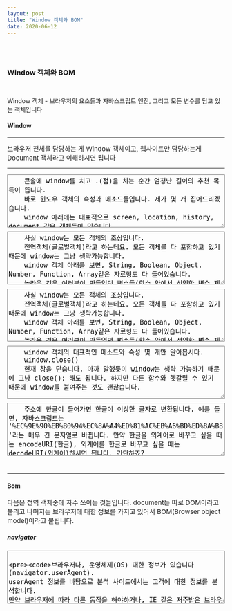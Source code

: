 ```yaml
---
layout: post
title: "Window 객체와 BOM"
date: 2020-06-12
---
```


<style>
  p {
    margin: 10px 0;
  }
  li {
    list-style-type : none;
  }
  textarea {
    background : none;
    width:100%;
    height: 122px;
    font-size:15px;
  }
  h5 { 
    width: 100% !important;
  }
</style>

<br>
<br>
<h3 style='width: 100%;'>Window 객체와 BOM</h3>
<br>
<p>
  <span> Window 객체 - 브라우저의 요소들과 자바스크립트 엔진, 그리고 모든 변수를 담고 있는 객체입니다</span>
</p>

<h4 style='width: 100%;'>Window</h4>
<hr/>
<p>
  <span style="font-size:15px;">브라우저 전체를 담당하는 게 Window 객체이고, 웹사이트만 담당하는게 Document 객체라고 이해하시면 됩니다</span>
  <br/>
</p>

<hr/>

<p>
  <textarea>
    콘솔에 window를 치고 .(점)을 치는 순간 엄청난 길이의 추천 목록이 뜹니다. 
    바로 윈도우 객체의 속성과 메소드들입니다. 제가 몇 개 집어드리겠습니다.
    window 아래에는 대표적으로 screen, location, history, document 같은 객체들이 있습니다. 
    메소드는 parseInt, isNaN 같은 게 있고요
  </textarea>
</p>

<p>
  <textarea>
    사실 window는 모든 객체의 조상입니다. 
    전역객체(글로벌객체)라고 하는데요. 모든 객체를 다 포함하고 있기 때문에 window는 그냥 생략가능합니다. 
    window 객체 아래를 보면, String, Boolean, Object, Number, Function, Array같은 자료형도 다 들어있습니다.
    놀라운 것은 여러분이 만들었던 변수들(함수 안에서 선언한 변수 제외)도 모두 window 객체 안에 등록됩니다! 진짜인지 물어보죠.
  </textarea>
</p>

<p>
  <textarea >
    사실 window는 모든 객체의 조상입니다. 
    전역객체(글로벌객체)라고 하는데요. 모든 객체를 다 포함하고 있기 때문에 window는 그냥 생략가능합니다. 
    window 객체 아래를 보면, String, Boolean, Object, Number, Function, Array같은 자료형도 다 들어있습니다.
    놀라운 것은 여러분이 만들었던 변수들(함수 안에서 선언한 변수 제외)도 모두 window 객체 안에 등록됩니다!
    이런 것들을 전역변수라고 합니다. 어디에서나 쓸 수 있는 애들이거든요. 
    반대로 함수 안에서 선언한 변수(지역변수)들은 그 함수 안에서만 쓸 수 있습니다.
  </textarea>
</p>

<p>
  <textarea>
    window 객체의 대표적인 메소드와 속성 몇 개만 알아봅시다.
    window.close()
    현재 창을 닫습니다. 아까 말했듯이 window는 생략 가능하기 때문에 그냥 close(); 해도 됩니다. 하지만 다른 함수와 헷갈릴 수 있기 때문에 window를 붙여주는 것도 괜찮습니다.

    window.open()
    새 창을 엽니다. 팝업 창의 형태로도 열 수 있고 새 탭으로도 열 수 있습니다. 첫 번째 인자로 주소를 받고, 두 번째 인자로 새 탭으로 열지, 현재 탭에 열지를 설정할 수 있습니다.
    세 번째 인자로 새 창에 대한 각종 설정을 전달할 수 있습니다.

    open('https://zerocho.herokuapp.com'); // 새 탭
    open('https://zerocho.herokuapp.com', '\_self'); // 현재 탭
    open('', '', 'width=200,height=200'); // 가로세로 200px의 팝업창
    open 메소드는 더 많은 설정이 가능합니다. 자세한 것을 알아보려면 링크를 참조하세요. 새로 연 창을 변수에 저장할 수도 있습니다. 그리고 변수.document.write로 새 창의 내용을 변경할 수 있죠.

    var popup = window.open('', '', 'width=200,height=200');
    popup.document.write('안녕하세요');
    나중에 프로그래밍적으로 팝업 창을 닫으려면 아까 저장해둔 변수에

    popup.close();
    하면 됩니다. 팝업창에서 원래 탭에 접근할 수도 있습니다. opener 객체를 사용하면 됩니다.

    popup.opener.document.write('hello');
    window.encodeURI(), window.decodeURI()

  </textarea>
</p>

<p>
  <textarea>
    주소에 한글이 들어가면 한글이 이상한 글자로 변환됩니다. 예를 들면, 자바스크립트는 '%EC%9E%90%EB%B0%94%EC%8A%A4%ED%81%AC%EB%A6%BD%ED%8A%B8'라는 매우 긴 문자열로 바뀝니다. 만약 한글을 외계어로 바꾸고 싶을 때는 encodeURI(한글), 외계어를 한글로 바꾸고 싶을 때는 decodeURI(외계어)하시면 됩니다. 간단하죠?

    window.getComputedStyle(태그)
    알아두면 유용한 태그의 스타일을 찾는 메소드입니다. 현재 적용된 CSS 속성 값을 알 수 있어 유용합니다.
    console.log(getComputedStyle(document.getElementById('app-root')));

  </textarea>
</p>
<br>
<hr> 
<h4 style='width: 100%;'>Bom</h4>

<p>
  <span style="font-size:15px;">
    다음은 전역 객체중에 자주 쓰이는 것들입니다. document는 따로 DOM이라고 불리고 나머지는 브라우저에 대한 정보를 가지고 있어서 BOM(Browser object model)이라고 불립니다.
  </span>
</p>

<p>
  <h5>navigator</h5>
  <textarea >
    
    브라우저나, 운영체제(OS) 대한 정보가 있습니다(navigator.userAgent). 
    userAgent 정보를 바탕으로 분석 사이트에서는 고객에 대한 정보를 분석합니다. 
    만약 브라우저에 따라 다른 동작을 해야하거나, IE 같은 저주받은 브라우저인지 체크할 때 navigator 객체를 쓰게 될 겁니다. 
    또한 GPS나 핸드폰의 battery를 체크하는 기능(개발중)도 있기 때문에 
    모바일 환경에서도 유용하게 쓰일 것 같습니다.

    navigator.userAgent; // "Mozilla/5.0 (Windows NT 10.0; Win64; x64)
    AppleWebKit/537.36 (KHTML, like Gecko) Chrome/54.0.2840.71 Safari/537.36"
    위의 코드를 보면 현재 윈도우10 64bit, 크롬 54버전을 쓰고있음을 알 수 있습니다. 기타 정보들도 확인 가능합니다.

    navigator.language; // "ko"
    navigator.cookieEnabled; // true
    navigator.vendor; // "Google Inc"
    최근에는 serviceworker같은 신기술들도 navigator 객체 안에 들어가 있습니다.
    최신 html5 기술들은 html5 강좌 에서 다룹니다.

    screen
    화면에 대한 정보를 알려줍니다. 너비(width), 높이(height), 픽셀(pixelDepth), 컬러(colorDepth),
    화면 방향(orientation), 작업표시줄을 제외한 너비와 높이(availWidth, availHeight) 등이 있습니다.
    화면 크기에 따라 다른 동작을 하고 싶을 때 사용합니다.

    screen.availHeight; // 1080
    screen.availWidth; // 1920
    screen.colorDepth; // 24

    location
    location 객체는 주소에 대한 정보를 알려주고요(protocol, host, hostname, pathname, href, port, search, hash 속성을 이용).
    location.reload()로 새로고침도 가능합니다. location.replace()는 현재 주소를 다른 주소로 교체합니다.
    (다른 페이지로 이동하지만 이전 페이지 기록이 남지 않습니다)
    location.host; // "www.zerocho.com"
    location.hostname; // "www.zerocho.com"
    location.protocol; // "https:"
    location.href; // "https://www.zerocho.com/category/Javascript/post/..."
    location.pathname; // "/category/Javascript/post/..."

    history
      history는 앞으로가기(history.forward() 또는 history.go(1)), 뒤로가기(history.back() 또는 history.go(-1)) 같은 것을 관장합니다.
      히스토리간에 이동(history.go(페이지수))할 수도 있습니다. history.length는 뒤로가기할 수 있는 페이지의 개수를 의미합니다.
      history.pushState(객체, 제목, 주소)와 history.replaceState(객체, 제목, 주소)는 HTML5에서 추가되었는데요.
      페이지를 이동하지 않고 단순히 주소만 바꿔줍니다. 대신 객체 부분에 페이지에 대한 정보를 추가할 수 있습니다.
      이것은 단일 페이지 어플리케이션을 만들 때 자주 이용되는데요. 제 홈페이지도 내부적으로 이것을 이용하고 있습니다.
      페이지 깜박임 없이 주소를 바꾸고, 바뀐 주소에 따른 액션을 취할 때 사용됩니다.

</textarea>
